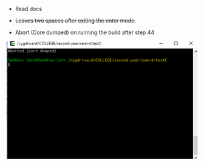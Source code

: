 - Read docs

- ~~Leaves two spaces after exiting the enter mode.~~

- Abort (Core dumped) on running the build after step 44

![screenshot](210.png)
